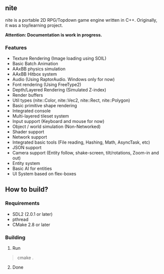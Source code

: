nite
---

nite is a portable 2D RPG/Topdown game engine written in C++. Originally, it was a toy/learning project.

**Attention: Documentation is work in progress.**

### Features
- Texture Rendering (Image loading using SOIL)
- Basic Batch Animation
- AAxBB physics simulation
- AAxBB Hitbox system
- Audio (Using RaptorAudio. Windows only for now)
- Font rendering (Using FreeType2) 
- Depth/Layered Rendering (Simulated Z-index)
- Render buffers
- Util types (nite::Color, nite::Vec2, nite::Rect, nite::Polygon)
- Basic primitive shape rendering
- Integrated console
- Multi-layered tileset system
- Input support (Keyboard and mouse for now)
- Object / world simulation (Non-Networked)
- Shader support
- Network support
- Integrated basic tools (File reading, Hashing, Math, AsyncTask, etc)
- JSON support
- Camera support (Entity follow, shake-screen, tilt/rotations, Zoom-in and out)
- Entity system
- Basic AI for entities
- UI System based on flex-boxes

How to build?
------------

### Requirements 

- SDL2 (2.0.1 or later)
- pthread
- CMake 2.8 or later

### Building

1. Run
> cmake .

2. Done
